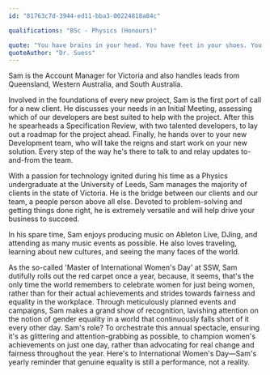 ```yaml
---
id: "81763c7d-3944-ed11-bba3-00224818a84c"

qualifications: "BSc - Physics (Honours)"

quote: "You have brains in your head. You have feet in your shoes. You can steer yourself any direction you choose."
quoteAuthor: "Dr. Suess"
---
```


[Editing your profile]: https://github.com/SSWConsulting/People/wiki/3.-Editing-your-profile

Sam is the Account Manager for Victoria and also handles leads from Queensland, Western Australia, and South Australia.

Involved in the foundations of every new project, Sam is the first port of call for a new client. He discusses your needs in an Initial Meeting, assessing which of our developers are best suited to help with the project. After this he spearheads a Specification Review, with two talented developers, to lay out a roadmap for the project ahead. Finally, he hands over to your new Development team, who will take the reigns and start work on your new solution. Every step of the way he's there to talk to and relay updates to-and-from the team.

With a passion for technology ignited during his time as a Physics undergraduate at the University of Leeds, Sam manages the majority of clients in the state of Victoria. He is the bridge between our clients and our team, a people person above all else. Devoted to problem-solving and getting things done right, he is extremely versatile and will help drive your business to succeed.

In his spare time, Sam enjoys producing music on Ableton Live, DJing, and attending as many music events as possible. He also loves traveling, learning about new cultures, and seeing the many faces of the world.

As the so-called 'Master of International Women's Day' at SSW, Sam dutifully rolls out the red carpet once a year, because, it seems, that's the only time the world remembers to celebrate women for just being women, rather than for their actual achievements and strides towards fairness and equality in the workplace. Through meticulously planned events and campaigns, Sam makes a grand show of recognition, lavishing attention on the notion of gender equality in a world that continuously falls short of it every other day. Sam's role? To orchestrate this annual spectacle, ensuring it's as glittering and attention-grabbing as possible, to champion women's achievements on just one day, rather than advocating for real change and fairness throughout the year. Here's to International Women's Day—Sam's yearly reminder that genuine equality is still a performance, not a reality.
